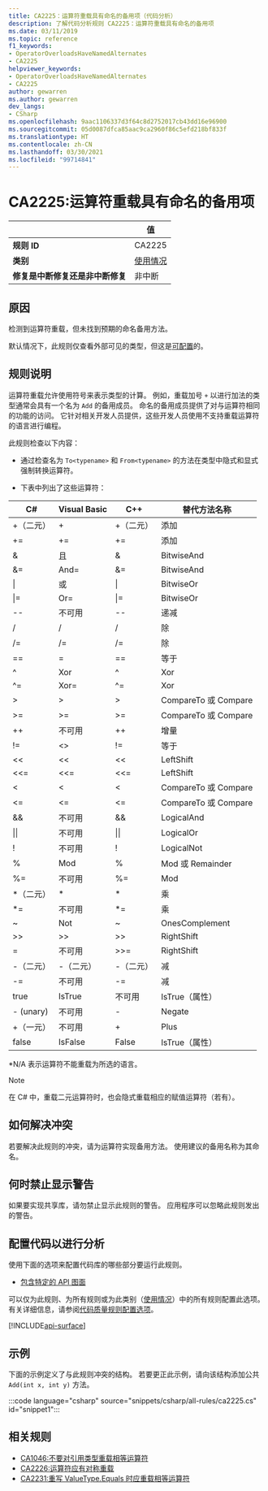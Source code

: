 ```yaml
---
title: CA2225：运算符重载具有命名的备用项（代码分析）
description: 了解代码分析规则 CA2225：运算符重载具有命名的备用项
ms.date: 03/11/2019
ms.topic: reference
f1_keywords:
- OperatorOverloadsHaveNamedAlternates
- CA2225
helpviewer_keywords:
- OperatorOverloadsHaveNamedAlternates
- CA2225
author: gewarren
ms.author: gewarren
dev_langs:
- CSharp
ms.openlocfilehash: 9aac1106337d3f64c8d2752017cb43dd16e96900
ms.sourcegitcommit: 05d0087dfca85aac9ca2960f86c5efd218bf833f
ms.translationtype: HT
ms.contentlocale: zh-CN
ms.lasthandoff: 03/30/2021
ms.locfileid: "99714841"
---
```

# <a name="ca2225-operator-overloads-have-named-alternates"></a>CA2225:运算符重载具有命名的备用项

| | 值 |
|-|-|
| **规则 ID** |CA2225|
| **类别** |[使用情况](usage-warnings.md)|
| **修复是中断修复还是非中断修复** |非中断|

## <a name="cause"></a>原因

检测到运算符重载，但未找到预期的命名备用方法。

默认情况下，此规则仅查看外部可见的类型，但这是[可配置](#configure-code-to-analyze)的。

## <a name="rule-description"></a>规则说明

运算符重载允许使用符号来表示类型的计算。 例如，重载加号 `+` 以进行加法的类型通常会具有一个名为 `Add` 的备用成员。 命名的备用成员提供了对与运算符相同的功能的访问。 它针对相关开发人员提供，这些开发人员使用不支持重载运算符的语言进行编程。

此规则检查以下内容：

- 通过检查名为 `To<typename>` 和 `From<typename>` 的方法在类型中隐式和显式强制转换运算符。

- 下表中列出了这些运算符：

|C#|Visual Basic|C++|替代方法名称|
|-|-|-|-|
|+（二元）|+|+（二元）|添加|
|+=|+=|+=|添加|
|&|且|&|BitwiseAnd|
|&=|And=|&=|BitwiseAnd|
|&#124;|或|&#124;|BitwiseOr|
|&#124;=|Or=|&#124;=|BitwiseOr|
|--|不可用|--|递减|
|/|/|/|除|
|/=|/=|/=|除|
|==|=|==|等于|
|^|Xor|^|Xor|
|^=|Xor=|^=|Xor|
|>|>|>|CompareTo 或 Compare|
|>=|>=|>=|CompareTo 或 Compare|
|++|不可用|++|增量|
|!=|<>|!=|等于|
|<<|<<|<<|LeftShift|
|<<=|<<=|<<=|LeftShift|
|<|<|<|CompareTo 或 Compare|
|<=|<=|\<=|CompareTo 或 Compare|
|&&|不可用|&&|LogicalAnd|
|&#124;&#124;|不可用|&#124;&#124;|LogicalOr|
|!|不可用|!|LogicalNot|
|%|Mod|%|Mod 或 Remainder|
|%=|不可用|%=|Mod|
|\*（二元）|\*|\*|乘|
|\*=|不可用|\*=|乘|
|~|Not|~|OnesComplement|
|>>|>>|>>|RightShift|
=|不可用|>>=|RightShift|
|-（二元）|-（二元）|-（二元）|减|
|-=|不可用|-=|减|
|true|IsTrue|不可用|IsTrue（属性）|
| - (unary)   |不可用|-|Negate|
|+（一元）|不可用|+|Plus|
|false|IsFalse|False|IsTrue（属性）|

\*N/A 表示运算符不能重载为所选的语言。

> [!NOTE]
> 在 C# 中，重载二元运算符时，也会隐式重载相应的赋值运算符（若有）。

## <a name="how-to-fix-violations"></a>如何解决冲突

若要解决此规则的冲突，请为运算符实现备用方法。 使用建议的备用名称为其命名。

## <a name="when-to-suppress-warnings"></a>何时禁止显示警告

如果要实现共享库，请勿禁止显示此规则的警告。 应用程序可以忽略此规则发出的警告。

## <a name="configure-code-to-analyze"></a>配置代码以进行分析

使用下面的选项来配置代码库的哪些部分要运行此规则。

- [包含特定的 API 图面](#include-specific-api-surfaces)

可以仅为此规则、为所有规则或为此类别（[使用情况](usage-warnings.md)）中的所有规则配置此选项。 有关详细信息，请参阅[代码质量规则配置选项](../code-quality-rule-options.md)。

[!INCLUDE[api-surface](~/includes/code-analysis/api-surface.md)]

## <a name="example"></a>示例

下面的示例定义了与此规则冲突的结构。 若要更正此示例，请向该结构添加公共 `Add(int x, int y)` 方法。

:::code language="csharp" source="snippets/csharp/all-rules/ca2225.cs" id="snippet1":::

## <a name="related-rules"></a>相关规则

- [CA1046:不要对引用类型重载相等运算符](ca1046.md)
- [CA2226:运算符应有对称重载](ca2226.md)
- [CA2231:重写 ValueType.Equals 时应重载相等运算符](ca2231.md)
